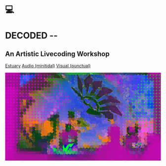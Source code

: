 # 💻

<h1 id="cover-heading">
  DECODED --
</h1>
<h2 id="cover-heading">
  An Artistic Livecoding Workshop
</h2>

[Estuary](estuary/README.md)
[Audio (minitidal)](minitidal/README.md)
[Visual (punctual)](punctual/README.md)

<!-- background image -->
![](assets/images/antonio_3_background.png)

